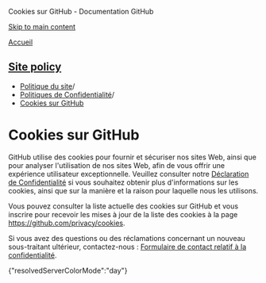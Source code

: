Cookies sur GitHub - Documentation GitHub

[Skip to main content](#main-content)

[Accueil](/fr)

[Site policy](/fr/site-policy)
----------

* [Politique du site](/fr/site-policy)/
* [Politiques de Confidentialité](/fr/site-policy/privacy-policies)/
* [Cookies sur GitHub](/fr/site-policy/privacy-policies/github-cookies)

Cookies sur GitHub
==========

GitHub utilise des cookies pour fournir et sécuriser nos sites Web, ainsi que pour analyser l'utilisation de nos sites Web, afin de vous offrir une expérience utilisateur exceptionnelle. Veuillez consulter notre [Déclaration de Confidentialité](/fr/site-policy/privacy-policies/github-privacy-statement#our-use-of-cookies-and-tracking) si vous souhaitez obtenir plus d'informations sur les cookies, ainsi que sur la manière et la raison pour laquelle nous les utilisons.

Vous pouvez consulter la liste actuelle des cookies sur GitHub et vous inscrire pour recevoir les mises à jour de la liste des cookies à la page <https://github.com/privacy/cookies>.

Si vous avez des questions ou des réclamations concernant un nouveau sous-traitant ultérieur, contactez-nous : [Formulaire de contact relatif à la confidentialité](https://github.com/contact/privacy).

{"resolvedServerColorMode":"day"}
